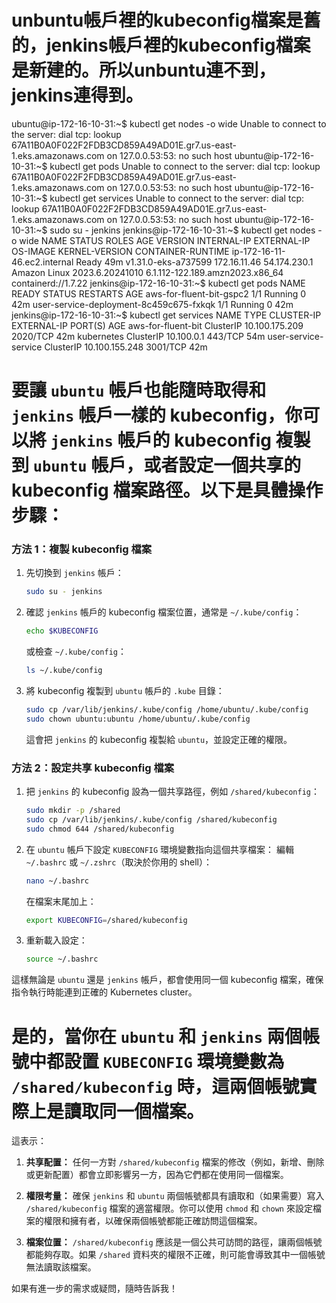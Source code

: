 # unbuntu帳戶裡的kubeconfig檔案是舊的，jenkins帳戶裡的kubeconfig檔案是新建的。所以unbuntu連不到，jenkins連得到。
ubuntu@ip-172-16-10-31:~$ kubectl get nodes -o wide
Unable to connect to the server: dial tcp: lookup 67A11B0A0F022F2FDB3CD859A49AD01E.gr7.us-east-1.eks.amazonaws.com on 127.0.0.53:53: no such host
ubuntu@ip-172-16-10-31:~$ kubectl get pods
Unable to connect to the server: dial tcp: lookup 67A11B0A0F022F2FDB3CD859A49AD01E.gr7.us-east-1.eks.amazonaws.com on 127.0.0.53:53: no such host
ubuntu@ip-172-16-10-31:~$ kubectl get services
Unable to connect to the server: dial tcp: lookup 67A11B0A0F022F2FDB3CD859A49AD01E.gr7.us-east-1.eks.amazonaws.com on 127.0.0.53:53: no such host
ubuntu@ip-172-16-10-31:~$ sudo su - jenkins
jenkins@ip-172-16-10-31:~$ kubectl get nodes -o wide
NAME                           STATUS   ROLES    AGE   VERSION               INTERNAL-IP    EXTERNAL-IP    OS-IMAGE
     KERNEL-VERSION                    CONTAINER-RUNTIME
ip-172-16-11-46.ec2.internal   Ready    <none>   49m   v1.31.0-eks-a737599   172.16.11.46   54.174.230.1   Amazon Linux 2023.6.20241010   6.1.112-122.189.amzn2023.x86_64   containerd://1.7.22
jenkins@ip-172-16-10-31:~$ kubectl get pods
NAME                                      READY   STATUS    RESTARTS   AGE
aws-for-fluent-bit-gspc2                  1/1     Running   0          42m
user-service-deployment-8c459c675-fxkqk   1/1     Running   0          42m
jenkins@ip-172-16-10-31:~$ kubectl get services
NAME                   TYPE        CLUSTER-IP       EXTERNAL-IP   PORT(S)    AGE
aws-for-fluent-bit     ClusterIP   10.100.175.209   <none>        2020/TCP   42m
kubernetes             ClusterIP   10.100.0.1       <none>        443/TCP    54m
user-service-service   ClusterIP   10.100.155.248   <none>        3001/TCP   42m

# 要讓 `ubuntu` 帳戶也能隨時取得和 `jenkins` 帳戶一樣的 kubeconfig，你可以將 `jenkins` 帳戶的 kubeconfig 複製到 `ubuntu` 帳戶，或者設定一個共享的 kubeconfig 檔案路徑。以下是具體操作步驟：

### 方法 1：複製 kubeconfig 檔案
1. 先切換到 `jenkins` 帳戶：
    ```bash
    sudo su - jenkins
    ```
2. 確認 `jenkins` 帳戶的 kubeconfig 檔案位置，通常是 `~/.kube/config`：
    ```bash
    echo $KUBECONFIG
    ```
    或檢查 `~/.kube/config`：
    ```bash
    ls ~/.kube/config
    ```
3. 將 kubeconfig 複製到 `ubuntu` 帳戶的 `.kube` 目錄：
    ```bash
    sudo cp /var/lib/jenkins/.kube/config /home/ubuntu/.kube/config
    sudo chown ubuntu:ubuntu /home/ubuntu/.kube/config
    ```
    這會把 `jenkins` 的 kubeconfig 複製給 `ubuntu`，並設定正確的權限。

### 方法 2：設定共享 kubeconfig 檔案
1. 把 `jenkins` 的 kubeconfig 設為一個共享路徑，例如 `/shared/kubeconfig`：
    ```bash
    sudo mkdir -p /shared
    sudo cp /var/lib/jenkins/.kube/config /shared/kubeconfig
    sudo chmod 644 /shared/kubeconfig
    ```
2. 在 `ubuntu` 帳戶下設定 `KUBECONFIG` 環境變數指向這個共享檔案：
    編輯 `~/.bashrc` 或 `~/.zshrc`（取決於你用的 shell）：
    ```bash
    nano ~/.bashrc
    ```
    在檔案末尾加上：
    ```bash
    export KUBECONFIG=/shared/kubeconfig
    ```
3. 重新載入設定：
    ```bash
    source ~/.bashrc
    ```

這樣無論是 `ubuntu` 還是 `jenkins` 帳戶，都會使用同一個 kubeconfig 檔案，確保指令執行時能連到正確的 Kubernetes cluster。

# 是的，當你在 `ubuntu` 和 `jenkins` 兩個帳號中都設置 `KUBECONFIG` 環境變數為 `/shared/kubeconfig` 時，這兩個帳號實際上是讀取同一個檔案。

這表示：
1. **共享配置：** 任何一方對 `/shared/kubeconfig` 檔案的修改（例如，新增、刪除或更新配置）都會立即影響另一方，因為它們都在使用同一個檔案。

2. **權限考量：** 確保 `jenkins` 和 `ubuntu` 兩個帳號都具有讀取和（如果需要）寫入 `/shared/kubeconfig` 檔案的適當權限。你可以使用 `chmod` 和 `chown` 來設定檔案的權限和擁有者，以確保兩個帳號都能正確訪問這個檔案。

3. **檔案位置：** `/shared/kubeconfig` 應該是一個公共可訪問的路徑，讓兩個帳號都能夠存取。如果 `/shared` 資料夾的權限不正確，則可能會導致其中一個帳號無法讀取該檔案。

如果有進一步的需求或疑問，隨時告訴我！